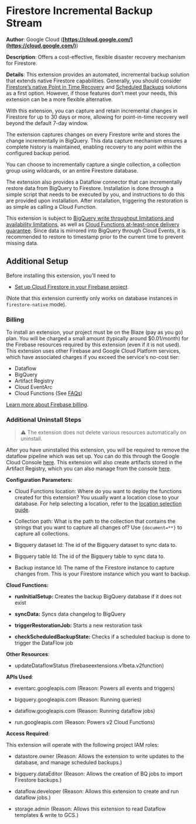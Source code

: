 # Firestore Incremental Backup Stream

**Author**: Google Cloud (**[https://cloud.google.com/](https://cloud.google.com/)**)

**Description**: Offers a cost-effective, flexible disaster recovery mechanism for Firestore.



**Details**: This extension provides an automated, incremental backup solution that extends native Firestore capabilities. Generally, you should consider [Firestore’s native Point in Time Recovery](https://firebase.google.com/docs/firestore/use-pitr) and [Scheduled Backups](https://cloud.google.com/firestore/docs/backups) solutions as a first option. However, if those features don’t meet your needs, this extension can be a more flexible alternative.

With this extension, you can capture and retain incremental changes in Firestore for up to 30 days or more, allowing for point-in-time recovery well beyond the default 7-day window.

The extension captures changes on every Firestore write and stores the change incrementally in BigQuery. This data capture mechanism ensures a complete history is maintained, enabling recovery to any point within the configured backup period.

You can choose to incrementally capture a single collection, a collection group using wildcards, or an entire Firestore database.

The extension also provides a Dataflow connector that can incrementally restore data from BigQuery to Firestore. Installation is done through a simple script that needs to be executed by you, and instructions to do this are provided upon installation. After installation, triggering the restoration is as simple as calling a Cloud Function.

This extension is subject to [BigQuery write throughput limitations and availability limitations](https://cloud.google.com/bigquery/quotas), as well as [Cloud Functions at-least-once delivery guarantee](https://cloud.google.com/functions/docs/concepts/execution-environment). Since data is mirrored into BigQuery through Cloud Events, it is recommended to restore to timestamp prior to the current time to prevent missing data.

## Additional Setup

Before installing this extension, you’ll need to

- [Set up Cloud Firestore in your Firebase project](https://firebase.google.com/docs/firestore/quickstart).

(Note that this extension currently only works on database instances in `firestore-native` mode).

### Billing

To install an extension, your project must be on the Blaze (pay as you go) plan. You will be charged a small amount (typically around $0.01/month) for the Firebase resources required by this extension (even if it is not used).
This extension uses other Firebase and Google Cloud Platform services, which have associated charges if you exceed the service's no-cost tier:

- Dataflow
- BigQuery
- Artifact Registry
- Cloud EventArc
- Cloud Functions (See [FAQs](https://firebase.google.com/support/faq#extensions-pricing))

[Learn more about Firebase billing](https://firebase.google.com/pricing).

### Additional Uninstall Steps

> ⚠️ The extension does not delete various resources automatically on uninstall.

After you have uninstalled this extension, you will be required to remove the dataflow pipeline which was set up. You can do this through the
Google Cloud Console [here](https://console.cloud.google.com/dataflow/pipelines). This extension will also create artifacts stored in the Artifact Registry, which you can also manage from the console [here](https://console.cloud.google.com/artifacts).




**Configuration Parameters:**

* Cloud Functions location: Where do you want to deploy the functions created for this extension? You usually want a location close to your database. For help selecting a location, refer to the [location selection guide](https://firebase.google.com/docs/functions/locations).

* Collection path: What is the path to the collection that contains the strings that you want to capture all changes of? Use `{document=**}` to capture all collections.


* Bigquery dataset Id: The id of the Bigquery dataset to sync data to.


* Bigquery table Id: The id of the Bigquery table to sync data to.


* Backup instance Id: The name of the Firestore instance to capture changes from. This is your Firestore instance which you want to backup.




**Cloud Functions:**

* **runInitialSetup:** Creates the backup BigQuery database if it does not exist

* **syncData:** Syncs data changelog to BigQuery

* **triggerRestorationJob:** Starts a new restoration task

* **checkScheduledBackupState:** Checks if a scheduled backup is done to trigger the DataFlow job



**Other Resources**:

* updateDataflowStatus (firebaseextensions.v1beta.v2function)



**APIs Used**:

* eventarc.googleapis.com (Reason: Powers all events and triggers)

* bigquery.googleapis.com (Reason: Running queries)

* dataflow.googleapis.com (Reason: Running dataflow jobs)

* run.googleapis.com (Reason: Powers v2 Cloud Functions)



**Access Required**:



This extension will operate with the following project IAM roles:

* datastore.owner (Reason: Allows the extension to write updates to the database, and manage scheduled backups.)

* bigquery.dataEditor (Reason: Allows the creation of BQ jobs to import Firestore backups.)

* dataflow.developer (Reason: Allows this extension to create and run dataflow jobs.)

* storage.admin (Reason: Allows this extension to read Dataflow templates & write to GCS.)
